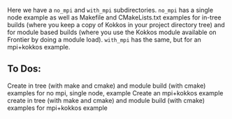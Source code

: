 Here we have a `no_mpi` and `with_mpi` subdirectories. `no_mpi` has a single node example as well as 
Makefile and CMakeLists.txt examples for in-tree builds (where you keep a copy of Kokkos in your
project directory tree) and for module based builds (where you use the Kokkos module available
on Frontier by doing a module load). `with_mpi` has the same, but for an mpi+kokkos example.


## To Dos:
Create in tree (with make and cmake) and module build (with cmake) examples for no mpi, single node, example
Create an mpi+kokkos example
create in tree (with make and cmake) and module build (with cmake) examples for mpi+kokkos example
